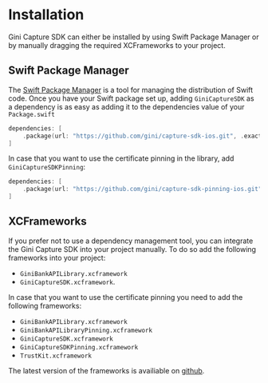 Installation
=============================

Gini Capture SDK can either be installed by using Swift Package Manager or by manually dragging the required XCFrameworks to your project.

## Swift Package Manager

The [Swift Package Manager](https://swift.org/package-manager/)  is a tool for managing the distribution of Swift code.
Once you have your Swift package set up, adding `GiniCaptureSDK` as a dependency is as easy as adding it to the dependencies value of your `Package.swift`

```swift
dependencies: [
    .package(url: "https://github.com/gini/capture-sdk-ios.git", .exact("2.0.0-beta07"))
]
```

In case that you want to use the certificate pinning in the library, add `GiniCaptureSDKPinning`:
```swift
dependencies: [
    .package(url: "https://github.com/gini/capture-sdk-pinning-ios.git", .exact("2.0.0-beta07"))
]
```

## XCFrameworks

If you prefer not to use a dependency management tool, you can integrate the Gini Capture SDK into your project manually.
To do so add the following frameworks into your project: 
- `GiniBankAPILibrary.xcframework`
- `GiniCaptureSDK.xcframework`.

In case that you want to use the certificate pinning you need to add the following frameworks:
 - `GiniBankAPILibrary.xcframework`
 - `GiniBankAPILibraryPinning.xcframework`
 - `GiniCaptureSDK.xcframework`
 - `GiniCaptureSDKPinning.xcframework`
 - `TrustKit.xcframework`

 The latest version of the frameworks is availiable on [github](https://github.com/gini/gini-mobile-ios/releases/tag/GiniBankSDK%3B1.11.2).
